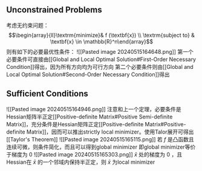 ## Unconstrained Problems
考虑无约束问题：
$$\begin{array}{ll}\textrm{minimize}& f (\textbf{x}) \\ \textrm{subject to} & \textbf{x} \in \mathbb{R}^n\end{array}$$
则有如下的必要最优性条件：
![[Pasted image 20240515164648.png]]
第一个必要条件可直接由[[Global and Local Optimal Solution#First-Order Necessary Condition]]得出，因为所有方向均为可行方向
第二个必要条件则由[[Global and Local Optimal Solution#Second-Order Necessary Condition]]得出
## Sufficient Conditions
![[Pasted image 20240515164946.png]]
注意和上一个定理，必要条件是Hessian矩阵半正定[[Positive-definite Matrix#Positive Semi-definite Matrix]]，充分条件是Hessian矩阵正定[[Positive-definite Matrix#Positive-definite Matrix]]，因而可以推出strictly local minimizer。使用Talor展开可得出[[Taylor's Theorem]]
![[Pasted image 20240515165115.png]]
若 $f$ 是凸函数且连续可微，则条件简化，而且可以得到global minimizer
即global minimizer等价于梯度为 $0$
![[Pasted image 20240515165303.png]]
$\bar{x}$ 处的梯度为 $0$ ，且Hessian在 $\bar x$ 的一个邻域内保持半正定，则 $\bar x$ 为local minimizer
